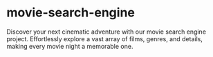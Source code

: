 # movie-search-engine
Discover your next cinematic adventure with our movie search engine project. Effortlessly explore a vast array of films, genres, and details, making every movie night a memorable one.
